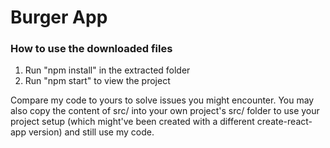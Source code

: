 # Burger App 

### How to use the downloaded files

1) Run "npm install" in the extracted folder
2) Run "npm start" to view the project

Compare my code to yours to solve issues you might encounter. You may also copy the content of src/ into your own project's src/ folder to use your project setup (which might've been created with a different create-react-app version) and still use my code.
